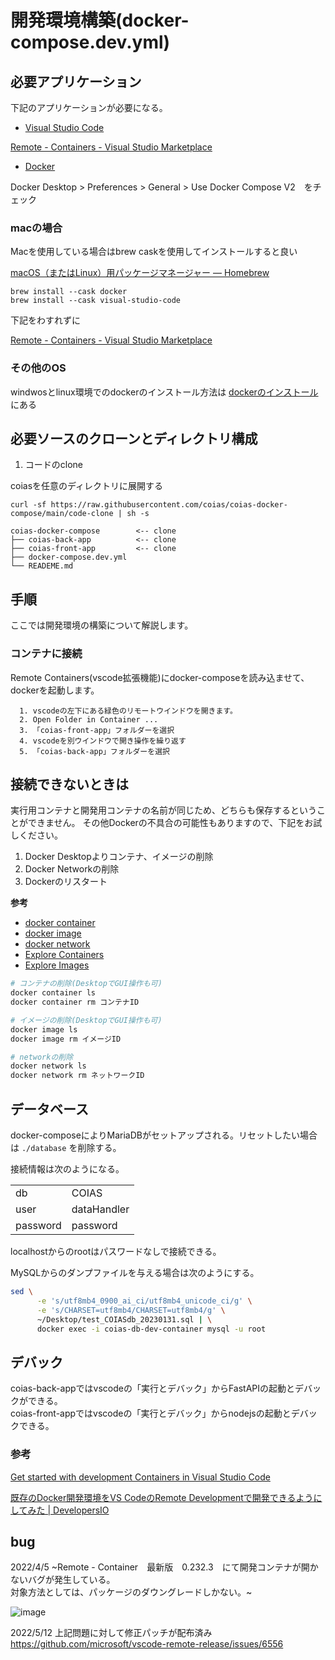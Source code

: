 # 開発環境構築(docker-compose.dev.yml)

## 必要アプリケーション

下記のアプリケーションが必要になる。

* [Visual Studio Code](https://azure.microsoft.com/ja-jp/products/visual-studio-code/)

[Remote - Containers - Visual Studio Marketplace](https://marketplace.visualstudio.com/items?itemName=ms-vscode-remote.remote-containers)

* [Docker](https://www.docker.com/products/docker-desktop)

Docker Desktop > Preferences > General > Use Docker Compose V2　をチェック

### macの場合

Macを使用している場合はbrew caskを使用してインストールすると良い

[macOS（またはLinux）用パッケージマネージャー — Homebrew](https://brew.sh/index_ja)  

```
brew install --cask docker
brew install --cask visual-studio-code
```

下記をわすれずに

[Remote - Containers - Visual Studio Marketplace](https://marketplace.visualstudio.com/items?itemName=ms-vscode-remote.remote-containers)

### その他のOS

windwosとlinux環境でのdockerのインストール方法は [dockerのインストール](./dockerのインストール.md)にある

## 必要ソースのクローンとディレクトリ構成

1. コードのclone

coiasを任意のディレクトリに展開する

```
curl -sf https://raw.githubusercontent.com/coias/coias-docker-compose/main/code-clone | sh -s
```

```
coias-docker-compose        <-- clone
├── coias-back-app          <-- clone
├── coias-front-app         <-- clone
├── docker-compose.dev.yml
└── READEME.md
```

## 手順

ここでは開発環境の構築について解説します。

### コンテナに接続

Remote Containers(vscode拡張機能)にdocker-composeを読み込ませて、dockerを起動します。

      1. vscodeの左下にある緑色のリモートウインドウを開きます。
      2. Open Folder in Container ...
      3. 「coias-front-app」フォルダーを選択
      4. vscodeを別ウインドウで開き操作を繰り返す
      5. 「coias-back-app」フォルダーを選択

## 接続できないときは

実行用コンテナと開発用コンテナの名前が同じため、どちらも保存するということができません。
その他Dockerの不具合の可能性もありますので、下記をお試しください。

1. Docker Desktopよりコンテナ、イメージの削除
2. Docker Networkの削除
3. Dockerのリスタート

**参考**

* [docker container](https://docs.docker.com/engine/reference/commandline/container/)
* [docker image](https://docs.docker.com/engine/reference/commandline/image/)
* [docker network](https://docs.docker.com/engine/reference/commandline/network/)
* [Explore Containers](https://docs.docker.com/desktop/use-desktop/container/)
* [Explore Images](https://docs.docker.com/desktop/use-desktop/images/)


```bash
# コンテナの削除(DesktopでGUI操作も可)
docker container ls
docker container rm コンテナID

# イメージの削除(DesktopでGUI操作も可)
docker image ls
docker image rm イメージID

# networkの削除
docker network ls
docker network rm ネットワークID
```

## データベース

docker-composeによりMariaDBがセットアップされる。リセットしたい場合は `./database` を削除する。

接続情報は次のようになる。

|||
|--|--|
|db|COIAS|
|user|dataHandler|
|password|password|

localhostからのrootはパスワードなしで接続できる。

MySQLからのダンプファイルを与える場合は次のようにする。

```bash
sed \
      -e 's/utf8mb4_0900_ai_ci/utf8mb4_unicode_ci/g' \
      -e 's/CHARSET=utf8mb4/CHARSET=utf8mb4/g' \
      ~/Desktop/test_COIASdb_20230131.sql | \
      docker exec -i coias-db-dev-container mysql -u root
```

## デバック

coias-back-appではvscodeの「実行とデバック」からFastAPIの起動とデバックができる。  
coias-front-appではvscodeの「実行とデバック」からnodejsの起動とデバックできる。

### 参考

[Get started with development Containers in Visual Studio Code](https://code.visualstudio.com/docs/remote/containers-tutorial)

[既存のDocker開発環境をVS CodeのRemote Developmentで開発できるようにしてみた | DevelopersIO](https://dev.classmethod.jp/articles/add-vs-code-remote-development-settings-to-existing-docker-environment/)

## bug

2022/4/5
~Remote - Container　最新版　0.232.3　にて開発コンテナが開かないバグが発生している。  
対象方法としては、パッケージのダウングレードしかない。~

![image](./image/dev/remote-containers-version.png)

2022/5/12
上記問題に対して修正パッチが配布済み
https://github.com/microsoft/vscode-remote-release/issues/6556
